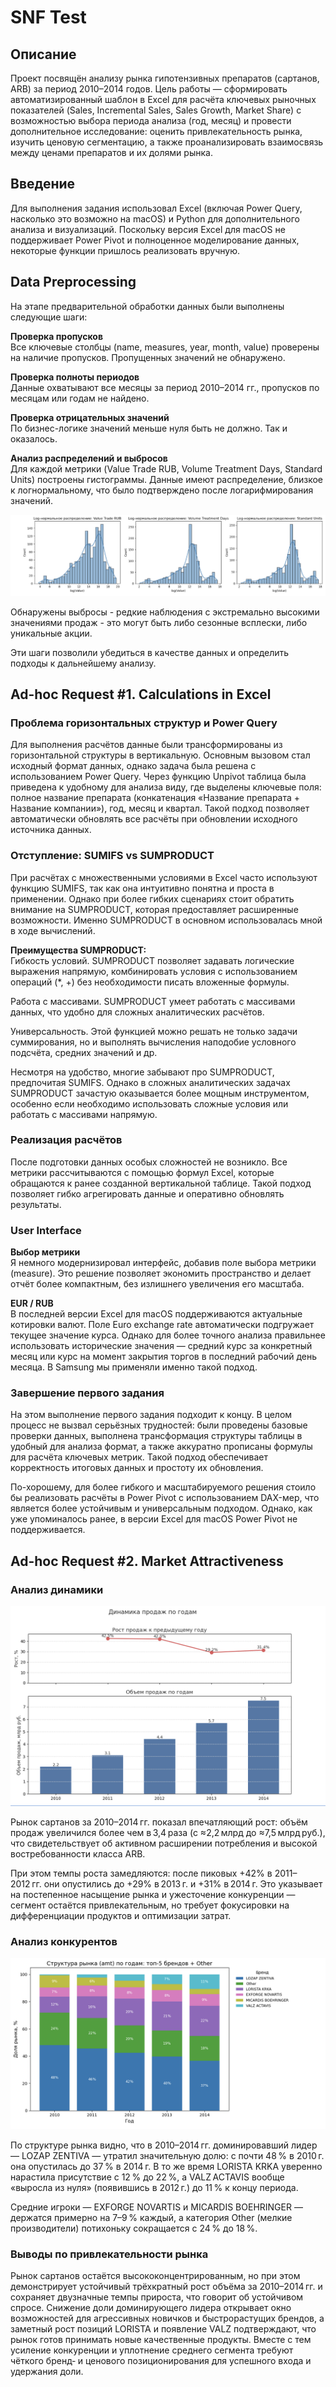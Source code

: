 # SNF Test

## Описание

Проект посвящён анализу рынка гипотензивных препаратов (сартанов, ARB) за период 2010–2014 годов. Цель работы — сформировать автоматизированный шаблон в Excel для расчёта ключевых рыночных показателей (Sales, Incremental Sales, Sales Growth, Market Share) с возможностью выбора периода анализа (год, месяц) и провести дополнительное исследование: оценить привлекательность рынка, изучить ценовую сегментацию, а также проанализировать взаимосвязь между ценами препаратов и их долями рынка.

## Введение

Для выполнения задания использовал Excel (включая Power Query, насколько это возможно на macOS) и Python для дополнительного анализа и визуализаций. Поскольку версия Excel для macOS не поддерживает Power Pivot и полноценное моделирование данных, некоторые функции пришлось реализовать вручную.

## Data Preprocessing

На этапе предварительной обработки данных были выполнены следующие шаги:

**Проверка пропусков**  
Все ключевые столбцы (name, measures, year, month, value) проверены на наличие пропусков. Пропущенных значений не обнаружено.

**Проверка полноты периодов**  
Данные охватывают все месяцы за период 2010–2014 гг., пропусков по месяцам или годам не найдено.

**Проверка отрицательных значений**  
По бизнес-логике значений меньше нуля быть не должно. Так и оказалось.

**Анализ распределений и выбросов**  
Для каждой метрики (Value Trade RUB, Volume Treatment Days, Standard Units) построены гистограммы.
Данные имеют распределение, близкое к логнормальному, что было подтверждено после логарифмирования значений.

![Распределения метрик](misc/log-distribution.png)

Обнаружены выбросы - редкие наблюдения с экстремально высокими значениями продаж - это могут быть либо сезонные всплески, либо уникальные акции.

Эти шаги позволили убедиться в качестве данных и определить подходы к дальнейшему анализу.

## Ad-hoc Request #1. Calculations in Excel

### Проблема горизонтальных структур и Power Query

Для выполнения расчётов данные были трансформированы из горизонтальной структуры в вертикальную. Основным вызовом стал исходный формат данных, однако задача была решена с использованием Power Query. Через функцию Unpivot таблица была приведена к удобному для анализа виду, где выделены ключевые поля: полное название препарата (конкатенация «Название препарата + Название компании»), год, месяц и квартал. Такой подход позволяет автоматически обновлять все расчёты при обновлении исходного источника данных.

### Отступление: SUMIFS vs SUMPRODUCT

При расчётах с множественными условиями в Excel часто используют функцию SUMIFS, так как она интуитивно понятна и проста в применении. Однако при более гибких сценариях стоит обратить внимание на SUMPRODUCT, которая предоставляет расширенные возможности. Именно SUMPRODUCT в основном использовалась мной в ходе вычислений.

**Преимущества SUMPRODUCT:**  
Гибкость условий. SUMPRODUCT позволяет задавать логические выражения напрямую, комбинировать условия с использованием операций (*, +) без необходимости писать вложенные формулы.

Работа с массивами. SUMPRODUCT умеет работать с массивами данных, что удобно для сложных аналитических расчётов.

Универсальность. Этой функцией можно решать не только задачи суммирования, но и выполнять вычисления наподобие условного подсчёта, средних значений и др.

Несмотря на удобство, многие забывают про SUMPRODUCT, предпочитая SUMIFS. Однако в сложных аналитических задачах SUMPRODUCT зачастую оказывается более мощным инструментом, особенно если необходимо использовать сложные условия или работать с массивами напрямую.

### Реализация расчётов

После подготовки данных особых сложностей не возникло. Все метрики рассчитываются с помощью формул Excel, которые обращаются к ранее созданной вертикальной таблице. Такой подход позволяет гибко агрегировать данные и оперативно обновлять результаты.

### User Interface

**Выбор метрики**  
Я немного модернизировал интерфейс, добавив поле выбора метрики (measure). Это решение позволяет экономить пространство и делает отчёт более компактным, без излишнего увеличения его масштаба.

**EUR / RUB**  
В последней версии Excel для macOS поддерживаются актуальные котировки валют. Поле Euro exchange rate автоматически подгружает текущее значение курса. Однако для более точного анализа правильнее использовать исторические значения — средний курс за конкретный месяц или курс на момент закрытия торгов в последний рабочий день месяца. В Samsung мы применяли именно такой подход.

### Завершение первого задания

На этом выполнение первого задания подходит к концу. В целом процесс не вызвал серьёзных трудностей: были проведены базовые проверки данных, выполнена трансформация структуры таблицы в удобный для анализа формат, а также аккуратно прописаны формулы для расчёта ключевых метрик. Такой подход обеспечивает корректность итоговых данных и простоту их обновления.

По-хорошему, для более гибкого и масштабируемого решения стоило бы реализовать расчёты в Power Pivot с использованием DAX-мер, что является более устойчивым и универсальным подходом. Однако, как уже упоминалось ранее, в версии Excel для macOS Power Pivot не поддерживается.

## Ad-hoc Request #2. Market Attractiveness

### Анализ динамики

![Динамика рынка](misc/market_dynamic.png)

Рынок сартанов за 2010–2014 гг. показал впечатляющий рост: объём продаж увеличился более чем в 3,4 раза (с ≈2,2 млрд до ≈7,5 млрд руб.), что свидетельствует об активном расширении потребления и высокой востребованности класса ARB.

При этом темпы роста замедляются: после пиковых +42% в 2011–2012 гг. они опустились до +29% в 2013 г. и +31% в 2014 г. Это указывает на постепенное насыщение рынка и ужесточение конкуренции — сегмент остаётся привлекательным, но требует фокусировки на дифференциации продуктов и оптимизации затрат.

### Анализ конкурентов

![Конкуренты](misc/comp.png)

По структуре рынка видно, что в 2010–2014 гг. доминировавший лидер — LOZAP ZENTIVA — утратил значительную долю: с почти 48 % в 2010 г. она опустилась до 37 % в 2014 г. В то же время LORISTA KRKA уверенно нарастила присутствие с 12 % до 22 %, а VALZ ACTAVIS вообще «выросла из нуля» (появившись в 2012 г.) до 11 % к концу периода.

Средние игроки — EXFORGE NOVARTIS и MICARDIS BOEHRINGER — держатся примерно на 7–9 % каждый, а категория Other (мелкие производители) потихоньку сокращается с 24 % до 18 %.

### Выводы по привлекательности рынка

Рынок сартанов остаётся высококонцентрированным, но при этом демонстрирует устойчивый трёхкратный рост объёма за 2010–2014 гг. и сохраняет двузначные темпы прироста, что говорит об устойчивом спросе. Снижение доли доминирующего лидера открывает окно возможностей для агрессивных новичков и быстрорастущих брендов, а заметный рост позиций LORISTA и появление VALZ подтверждают, что рынок готов принимать новые качественные продукты. Вместе с тем усиление конкуренции и уплотнение среднего сегмента требуют чёткого бренд‑ и ценового позиционирования для успешного входа и удержания доли.
